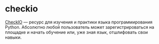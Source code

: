 # checkio
[CheckIO](https://py.checkio.org/) — ресурс для изучения и практики языка программирования Python. Абсолютно любой пользователь может зарегистрироваться на площадке и начать обучение или, уже зная язык, отшлифовать свои навыки.
